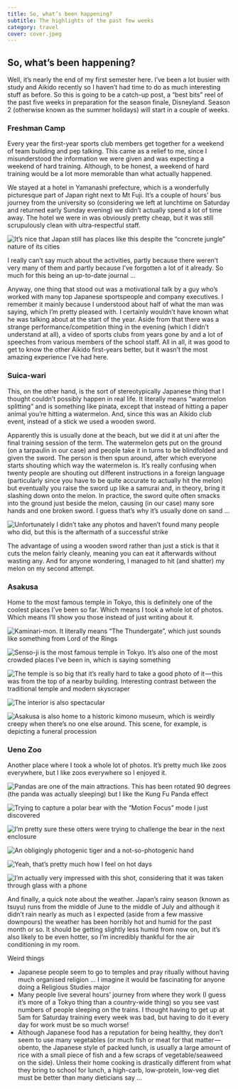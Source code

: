 ```yaml
---
title: So, what’s been happening?
subtitle: The highlights of the past few weeks
category: travel
cover: cover.jpeg
---
```


## So, what’s been happening?

Well, it’s nearly the end of my first semester here. I’ve been a lot busier with study and Aikido
recently so I haven’t had time to do as much interesting stuff as before. So this is going to be a
catch-up post, a “best bits” reel of the past five weeks in preparation for the season finale,
Disneyland. Season 2 (otherwise known as the summer holidays) will start in a couple of weeks. 

### Freshman Camp

Every year the first-year sports club members get together for a weekend of team building and pep
talking. This came as a relief to me, since I misunderstood the information we were given and was
expecting a weekend of hard training. Although, to be honest, a weekend of hard training would be a
lot more memorable than what actually happened. 

We stayed at a hotel in Yamanashi prefecture, which is a wonderfully picturesque part of Japan right
next to Mt Fuji. It’s a couple of hours’ bus journey from the university so (considering we left at
lunchtime on Saturday and returned early Sunday evening) we didn’t actually spend a lot of time
away. The hotel we were in was obviously pretty cheap, but it was still scrupulously clean with
ultra-respectful staff. 

![It’s nice that Japan still has places like this despite the “concrete jungle” nature of its cities](1.jpeg)

I really can’t say much about the activities, partly because there weren’t very many of them and
partly because I’ve forgotten a lot of it already. So much for this being an up-to-date journal … 

Anyway, one thing that stood out was a motivational talk by a guy who’s worked with many top
Japanese sportspeople and company executives. I remember it mainly because I understood about half
of what the man was saying, which I’m pretty pleased with. I certainly wouldn’t have known what he
was talking about at the start of the year. Aside from that there was a strange
performance/competition thing in the evening (which I didn’t understand at all), a video of sports
clubs from years gone by and a lot of speeches from various members of the school staff. All in all,
it was good to get to know the other Aikido first-years better, but it wasn’t the most amazing
experience I’ve had here. 

### Suica-wari

This, on the other hand, is the sort of stereotypically Japanese thing that I thought couldn’t
possibly happen in real life. It literally means “watermelon splitting” and is something like
pinata, except that instead of hitting a paper animal you’re hitting a watermelon. And, since this
was an Aikido club event, instead of a stick we used a wooden sword. 

Apparently this is usually done at the beach, but we did it at uni after the final training session
of the term. The watermelon gets put on the ground (on a tarpaulin in our case) and people take it
in turns to be blindfolded and given the sword. The person is then spun around, after which everyone
starts shouting which way the watermelon is. It’s really confusing when twenty people are shouting
out different instructions in a foreign language (particularly since you have to be quite accurate
to actually hit the melon) but eventually you raise the sword up like a samurai and, in theory,
bring it slashing down onto the melon. In practice, the sword quite often smacks into the ground
just beside the melon, causing (in our case) many sore hands and one broken sword. I guess that’s
why it’s usually done on sand … 

![Unfortunately I didn’t take any photos and haven’t found many people who did, but this is the aftermath of a successful strike](2.jpeg)

The advantage of using a wooden sword rather than just a stick is that it cuts the melon fairly
cleanly, meaning you can eat it afterwards without wasting any. And for anyone wondering, I managed
to hit (and shatter) my melon on my second attempt. 

### Asakusa

Home to the most famous temple in Tokyo, this is definitely one of the coolest places I’ve been so
far. Which means I took a whole lot of photos. Which means I’ll show you those instead of just
writing about it. 

![Kaminari-mon. It literally means “The Thundergate”, which just sounds like something from Lord of the Rings](3.jpeg)

![Senso-ji is the most famous temple in Tokyo. It’s also one of the most crowded places I’ve been in, which is saying something](4.jpeg)

![The temple is so big that it’s really hard to take a good photo of it — this was from the top of a nearby building. Interesting contrast between the traditional temple and modern skyscraper](5.jpeg)

![The interior is also spectacular](6.jpeg)

![Asakusa is also home to a historic kimono museum, which is weirdly creepy when there’s no one else around. This scene, for example, is depicting a funeral procession](7.jpeg)

### Ueno Zoo

Another place where I took a whole lot of photos. It’s pretty much like zoos everywhere, but I like
zoos everywhere so I enjoyed it. 

![Pandas are one of the main attractions. This has been rotated 90 degrees (the panda was actually sleeping) but I like the Kung Fu Panda effect](8.jpeg)

![Trying to capture a polar bear with the “Motion Focus” mode I just discovered](9.jpeg)

![I’m pretty sure these otters were trying to challenge the bear in the next enclosure](10.jpeg)

![An obligingly photogenic tiger and a not-so-photogenic hand](11.jpeg)

![Yeah, that’s pretty much how I feel on hot days](12.jpeg)

![I’m actually very impressed with this shot, considering that it was taken through glass with a phone](13.jpeg)

And finally, a quick note about the weather. Japan’s rainy season (known as tsuyu) runs from the
middle of June to the middle of July and although it didn’t rain nearly as much as I expected (aside
from a few massive downpours) the weather has been horribly hot and humid for the past month or so.
It should be getting slightly less humid from now on, but it’s also likely to be even hotter, so I’m
incredibly thankful for the air conditioning in my room. 

Weird things 

- Japanese people seem to go to temples and pray ritually without having much organised religion … I
  imagine it would be fascinating for anyone doing a Religious Studies major 
- Many people live several hours’ journey from where they work (I guess it’s more of a Tokyo thing
  than a country-wide thing) so you see vast numbers of people sleeping on the trains. I thought
  having to get up at 5am for Saturday training every week was bad, but having to do it every day
  for work must be so much worse! 
- Although Japanese food has a reputation for being healthy, they don’t seem to use many vegetables
  (or much fish or meat for that matter — obento, the Japanese style of packed lunch, is usually a
  large amount of rice with a small piece of fish and a few scraps of vegetable/seaweed on the
  side). Unless their home cooking is drastically different from what they bring to school for
  lunch, a high-carb, low-protein, low-veg diet must be better than many dieticians say … 
